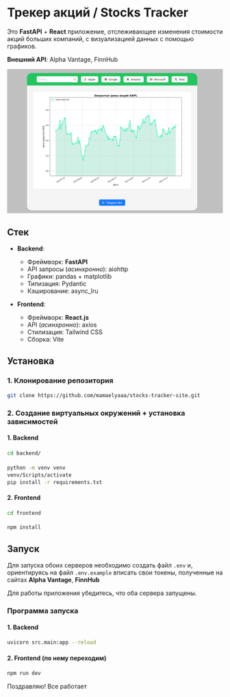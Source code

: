 # Трекер акций / Stocks Tracker

Это **FastAPI** + **React** приложение, отслеживающее изменения стоимости акций больших компаний, с визуализацией данных
с помощью графиков.

**Внешний API**: Alpha Vantage, FinnHub

![img_1.png](README_site.png)

## Стек

- **Backend**:
    - Фреймворк: **FastAPI**
    - API запросы (_асинхронно_): aiohttp
    - Графики: pandas + matplotlib
    - Типизация: Pydantic
    - Кэширование: async_lru

- **Frontend**:
    - Фреймворк: **React.js**
    - API (_асинхронно_): axios
    - Стилизация: Tailwind CSS
    - Сборка: Vite

## Установка

### 1. Клонирование репозитория

```bash
git clone https://github.com/mamaelyaaa/stocks-tracker-site.git
```

### 2. Создание виртуальных окружений + установка зависимостей

#### 1. Backend

```bash
cd backend/

python -m venv venv
venv/Scripts/activate
pip install -r requirements.txt
```

#### 2. Frontend

```bash
cd frontend

npm install
```

## Запуск

Для запуска обоих серверов необходимо создать файл `.env` и, ориентируясь на файл `.env.example` вписать свои токены,
полученные на сайтах **Alpha Vantage**, **FinnHub**

Для работы приложения убедитесь, что оба сервера запущены. 

### Программа запуска

#### 1. Backend

```bash
uvicorn src.main:app --reload
```

#### 2. Frontend (**по нему переходим**)

```bash
npm run dev
```

Поздравляю! Все работает